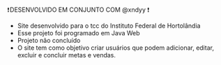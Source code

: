 ❗ DESENVOLVIDO EM CONJUNTO COM @xndyy ❗ 

- Site desenvolvido para o tcc do Instituto Federal de Hortolândia
- Esse projeto foi programado em Java Web
- Projeto não concluído
- O site tem como objetivo criar usuários que podem adicionar, editar, excluir e concluir metas e vendas.
